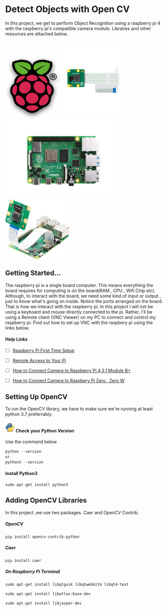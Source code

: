 # Detect Objects with Open CV
In this project, we get to perform Object Recognition using a raspberry pi 4 with the  raspberry pi's compatible camera module.
Libraires and other resources are attached below.

<img src="Images/R.png" width="180" height="200"> <img src="Images/newcam.png" width="200" height="250"><img src="Images/pi2.png" width="360" height="250"><img src="Images/pi1.png" width="205" height="190">

## Getting Started...
The raspberry pi is a single board computer. This means everything the board requires for computing is on the board(RAM , CPU , Wifi Chip etc). Although, to interact with the board, we need some kind of input or output , just to know what's going on inside. Notice the ports arranged on the board. That is how we interact with the raspberry pi. In this project I will not be using a keyboard and mouse directly connected to the pi. Rather, I'll be using a Remote client (VNC Viewer) on my PC to connect and control my raspberry pi. Find out how to set up VNC with the raspbery pi using the links below.

#### Help Links

- [ ] [Raspberry Pi First Time Setup](https://www.youtube.com/watch?v=y45hsd2AOpw)  
- [ ] [Remote Access to Your Pi](https://www.youtube.com/watch?v=IfzBPi4FHpI)
- [ ] [How to Connect Camera to Raspberry Pi 4,3,1 Module B+ ](https://www.youtube.com/watch?v=IfzBPi4FHpI)
- [ ] [How to Connect Camera to Raspbery  Pi Zero , Zero W](https://www.youtube.com/watch?v=oo0A_yRrIxQ)



## Setting Up OpenCV
To run the OpenCV library, we have to make sure we're running at least python 3.7 preferrably.

#### <img src="Images/python.png" height=30 width=30> Check your Python Version
Use the command below 

```C
python --version 
or
python3 --version
```

#### Install Python3 
```C 
sudo apt-get install python3
```


## Adding OpenCV Libraries
In this project ,we use two packages. Caer and OpenCV Contrib.

##### OpenCV
```
pip install opencv-contrib-python
```
##### Caer
```
pip install caer
```
##### On Raspberry Pi Terminal

```
sudo apt-get install libqtgui4 libqtwebkit4 libqt4-test
```

```
sudo apt-get install libatlas-base-dev
```
```
sudo apt-get install libjasper-dev
```
